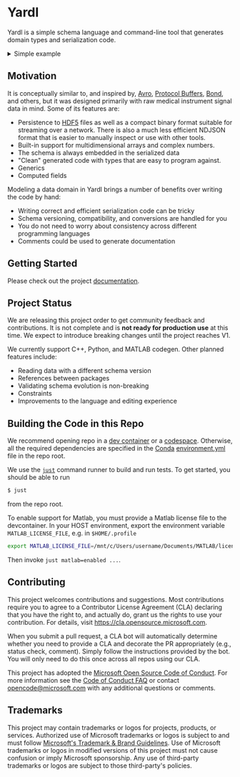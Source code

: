 # Yardl

Yardl is a simple schema language and command-line tool that generates domain
types and serialization code.

<details>
<summary>Simple example</summary>
Given a Yardl definition like this:

```yaml
# This is an example protocol, which is defined as a Header value
# followed by a stream of zero or more Sample values
MyProtocol: !protocol
  sequence:
    header: Header
    samples: !stream
      items: Sample

# Header is a record with a single string field
Header: !record
  fields:
    subject: string

# Sample is a record made up of a datetime and
# a vector of integers
Sample: !record
  fields:
    timestamp: datetime
    data: int*
```

After running `yardl generate`, you can write code like the following to write
data to standard out in a compact binary format:

```python
import sys
from sandbox import BinaryMyProtocolWriter, Header, Sample, DateTime

def generate_samples():
    yield Sample(timestamp=DateTime.now(), data=[1, 2, 3])
    yield Sample(timestamp=DateTime.now(), data=[4, 5, 6])

with BinaryMyProtocolWriter(sys.stdout.buffer) as w:
    w.write_header(Header(subject="Me"))
    w.write_samples(generate_samples())
```

And then another script can read it in from standard in:

```python
import sys
from sandbox import BinaryMyProtocolReader

with BinaryMyProtocolReader(sys.stdin.buffer) as r:
    print(r.read_header())
    for sample in r.read_samples():
        print(sample)
```

</details>

## Motivation

It is conceptually similar to, and inspired by, [Avro](https://avro.apache.org/),
[Protocol Buffers](https://developers.google.com/protocol-buffers),
[Bond](https://microsoft.github.io/bond/), and others, but it was designed
primarily with raw medical instrument signal data in mind. Some of its features
are:

- Persistence to [HDF5](https://www.hdfgroup.org/solutions/hdf5/) files as well
  as a compact binary format suitable for streaming over a network. There is
  also a much less efficient NDJSON format that is easier to manually inspect or
  use with other tools.
- Built-in support for multidimensional arrays and complex numbers.
- The schema is always embedded in the serialized data
- "Clean" generated code with types that are easy to program against.
- Generics
- Computed fields

Modeling a data domain in Yardl brings a number of benefits over writing the
code by hand:

- Writing correct and efficient serialization code can be tricky
- Schema versioning, compatibility, and conversions are handled for you
- You do not need to worry about consistency across different programming
  languages
- Comments could be used to generate documentation

## Getting Started

Please check out the project [documentation](https://aka.ms/yardl).

## Project Status

We are releasing this project order to get community feedback and contributions.
It is not complete and is **not ready for production use** at this time. We
expect to introduce breaking changes until the project reaches V1.

We currently support C++, Python, and MATLAB codegen. Other planned features include:

- Reading data with a different schema version
- References between packages
- Validating schema evolution is non-breaking
- Constraints
- Improvements to the language and editing experience

## Building the Code in this Repo

We recommend opening repo in a [dev
container](https://code.visualstudio.com/docs/devcontainers/containers) or a
[codespace](https://docs.github.com/en/codespaces/overview). Otherwise, all the
required dependencies are specified in the
[Conda](https://docs.conda.io/en/latest/) [environment.yml](environment.yml)
file in the repo root.

We use the [`just`](https://github.com/casey/just) command runner to build and run tests. To get
started, you should be able to run

```bash
$ just
```

from the repo root.

To enable support for Matlab, you must provide a Matlab license file to the devcontainer.
In your HOST environment, export the environment variable `MATLAB_LICENSE_FILE`,
e.g. in `$HOME/.profile`

```bash
export MATLAB_LICENSE_FILE=/mnt/c/Users/username/Documents/MATLAB/license.lic
```

Then invoke `just matlab=enabled ...`.

## Contributing

This project welcomes contributions and suggestions.  Most contributions require
you to agree to a Contributor License Agreement (CLA) declaring that you have
the right to, and actually do, grant us the rights to use your contribution. For
details, visit https://cla.opensource.microsoft.com.

When you submit a pull request, a CLA bot will automatically determine whether
you need to provide a CLA and decorate the PR appropriately (e.g., status check,
comment). Simply follow the instructions provided by the bot. You will only need
to do this once across all repos using our CLA.

This project has adopted the [Microsoft Open Source Code of
Conduct](https://opensource.microsoft.com/codeofconduct/). For more information
see the [Code of Conduct
FAQ](https://opensource.microsoft.com/codeofconduct/faq/) or contact
[opencode@microsoft.com](mailto:opencode@microsoft.com) with any additional
questions or comments.

## Trademarks

This project may contain trademarks or logos for projects, products, or
services. Authorized use of Microsoft trademarks or logos is subject to and must
follow [Microsoft's Trademark & Brand
Guidelines](https://www.microsoft.com/en-us/legal/intellectualproperty/trademarks/usage/general).
Use of Microsoft trademarks or logos in modified versions of this project must
not cause confusion or imply Microsoft sponsorship. Any use of third-party
trademarks or logos are subject to those third-party's policies.
